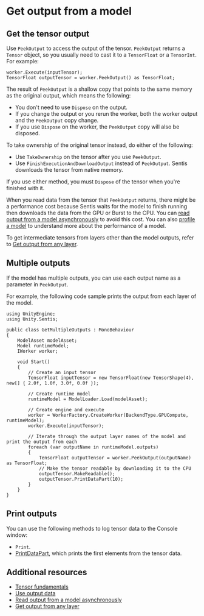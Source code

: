 # Get output from a model

## Get the tensor output

Use `PeekOutput` to access the output of the tensor. `PeekOutput` returns a `Tensor` object, so you usually need to cast it to a `TensorFloat` or a `TensorInt`. For example:

```
worker.Execute(inputTensor);
TensorFloat outputTensor = worker.PeekOutput() as TensorFloat;
```

The result of `PeekOutput` is a shallow copy that points to the same memory as the original output, which means the following:

- You don't need to use `Dispose` on the output.
- If you change the output or you rerun the worker, both the worker output and the `PeekOutput` copy change.
- If you use `Dispose` on the worker, the `PeekOutput` copy will also be disposed.

To take ownership of the original tensor instead, do either of the following:

- Use `TakeOwnership` on the tensor after you use `PeekOutput`.
- Use `FinishExecutionAndDownloadOutput` instead of `PeekOutput`. Sentis downloads the tensor from native memory.

If you use either method, you must `Dispose` of the tensor when you're finished with it.

When you read data from the tensor that `PeekOutput` returns, there might be a performance cost because Sentis waits for the model to finish running then downloads the data from the GPU or Burst to the CPU. You can [read output from a model asynchronously](read-output-async.md) to avoid this cost. You can also [profile a model](profile-a-model.md) to understand more about the performance of a model. 

To get intermediate tensors from layers other than the model outputs, refer to [Get output from any layer](profile-a-model.md#get-output-from-any-layer).

## Multiple outputs

If the model has multiple outputs, you can use each output name as a parameter in `PeekOutput`.

For example, the following code sample prints the output from each layer of the model.

```
using UnityEngine;
using Unity.Sentis;

public class GetMultipleOutputs : MonoBehaviour
{
    ModelAsset modelAsset;
    Model runtimeModel;
    IWorker worker;

    void Start()
    {
        // Create an input tensor
        TensorFloat inputTensor = new TensorFloat(new TensorShape(4), new[] { 2.0f, 1.0f, 3.0f, 0.0f });

        // Create runtime model
        runtimeModel = ModelLoader.Load(modelAsset);

        // Create engine and execute
        worker = WorkerFactory.CreateWorker(BackendType.GPUCompute, runtimeModel);
        worker.Execute(inputTensor);

        // Iterate through the output layer names of the model and print the output from each
        foreach (var outputName in runtimeModel.outputs)
        {
            TensorFloat outputTensor = worker.PeekOutput(outputName) as TensorFloat;
            // Make the tensor readable by downloading it to the CPU
            outputTensor.MakeReadable();
            outputTensor.PrintDataPart(10);
        }
    }
}
```

## Print outputs

You can use the following methods to log tensor data to the Console window:

- `Print`.
- [PrintDataPart](xref:Unity.Sentis.TensorExtensions.PrintDataPart(Unity.Sentis.Tensor,System.Int32,System.String)), which prints the first elements from the tensor data.

## Additional resources

- [Tensor fundamentals](tensor-fundamentals.md)
- [Use output data](use-model-output.md)
- [Read output from a model asynchronously](read-output-async.md)
- [Get output from any layer](profile-a-model.md#get-output-from-any-layer)
